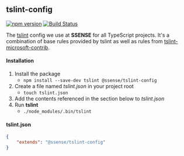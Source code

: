 ## tslint-config

[![npm version](https://badge.fury.io/js/%40ssense%2Ftslint-config.svg)](https://badge.fury.io/js/%40ssense%2Ftslint-config) [![Build Status](https://travis-ci.org/SSENSE/tslint-config.svg?branch=test_integration)](https://travis-ci.org/SSENSE/tslint-config)

The [tslint](http://palantir.github.io/tslint/) config we use at **SSENSE** for all TypeScript projects. It's a combination of base rules provided by tslint as well as rules from [tslint-microsoft-contrib](https://github.com/Microsoft/tslint-microsoft-contrib).

#### Installation

1. Install the package
    * `npm install --save-dev tslint @ssense/tslint-config`
2. Create a file named *tslint.json* in your project root
    * `touch tslint.json`
3. Add the contents referenced in the section below to *tslint.json*
4. Run **tslint**
    * `./node_modules/.bin/tslint`

#### tslint.json

```json
{
    "extends": "@ssense/tslint-config"
}
```

